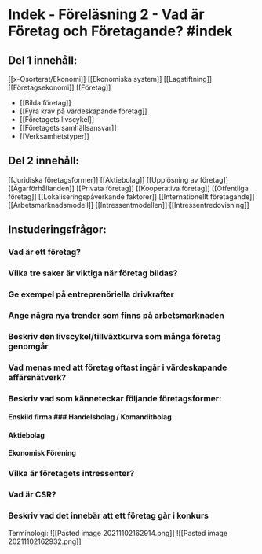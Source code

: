 # Indek - Föreläsning 2 - Vad är Företag och Företagande? #indek 

## Del 1 innehåll:
[[x-Osorterat/Ekonomi]]
[[Ekonomiska system]]
[[Lagstiftning]]
[[Företagsekonomi]]
[[Företag]]
- [[Bilda företag]]
- [[Fyra krav på värdeskapande företag]]
- [[Företagets livscykel]]
- [[Företagets samhällsansvar]]
- [[Verksamhetstyper]]

## Del 2 innehåll:
[[Juridiska företagsformer]]
[[Aktiebolag]]
[[Upplösning av företag]]
[[Ägarförhållanden]]
[[Privata företag]]
[[Kooperativa företag]]
[[Offentliga företag]]
[[Lokaliseringspåverkande faktorer]]
[[Internationellt företagande]]
[[Arbetsmarknadsmodell]]
[[Intressentmodellen]]
[[Intressentredovisning]]

## Instuderingsfrågor:
### Vad är ett företag? 
### Vilka tre saker är viktiga när företag bildas?
### Ge exempel på entreprenöriella drivkrafter 
### Ange några nya trender som finns på arbetsmarknaden 
### Beskriv den livscykel/tillväxtkurva som många företag genomgår 
### Vad menas med att företag oftast ingår i värdeskapande affärsnätverk? 
### Beskriv vad som känneteckar följande företagsformer: 
#### Enskild firma ### Handelsbolag / Komanditbolag 
#### Aktiebolag 
#### Ekonomisk Förening 
### Vilka är företagets intressenter? 
### Vad är CSR? 
### Beskriv vad det innebär att ett företag går i konkurs

Terminologi:
![[Pasted image 20211102162914.png]]
![[Pasted image 20211102162932.png]]
